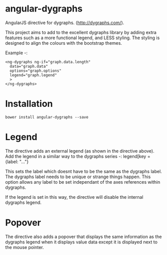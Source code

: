 angular-dygraphs
================

AngularJS directive for dygraphs. (http://dygraphs.com/).

This project aims to add to the excellent dygraphs library by adding extra features such as a more functional legend, and LESS styling. 
The styling is designed to align the colours with the bootstrap themes.

Example -:

```
<ng-dygraphs ng-if="graph.data.length"
  data="graph.data"
  options="graph.options"
  legend="graph.legend"
  >
</ng-dygraphs>
```

Installation
============
``
  bower install angular-dygraphs --save
``


Legend
======
The directive adds an external legend (as shown in the directive above). Add the legend in a similar way to the dygraphs series -:
legend[key = {label: "..."}

This sets the label which doesnt have to be the same as the dygraphs label. The dygraphs label needs to be unique or strange things happen.
This option allows any label to be set independant of the axes references within dygraphs.

If the legend is set in this way, the directive will disable the internal dygraphs legend.


Popover
=======
The directive also adds a popover that displays the same information as the dygraphs legend when it displays value data except it is displayed next to the mouse pointer.
